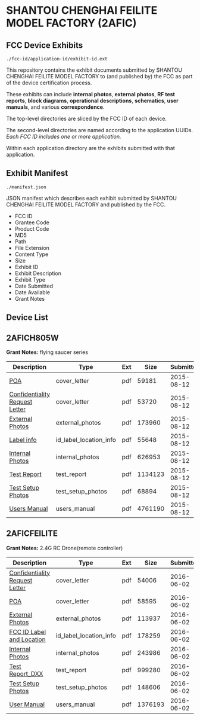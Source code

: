 # SHANTOU CHENGHAI FEILITE MODEL FACTORY (2AFIC)
## FCC Device Exhibits

```
./fcc-id/application-id/exhibit-id.ext
```

This repository contains the exhibit documents submitted by SHANTOU CHENGHAI FEILITE MODEL FACTORY to (and published by) the FCC as part of the device certification process.

These exhibits can include **internal photos**, **external photos**, **RF test reports**, **block diagrams**, **operational descriptions**, **schematics**, **user manuals**, and various **correspondence**.

The top-level directories are sliced by the FCC ID of each device.

The second-level directories are named according to the application UUIDs. *Each FCC ID includes one or more application.*

Within each application directory are the exhibits submitted with that application. 

## Exhibit Manifest

```
./manifest.json
```

JSON manifest which describes each exhibit submitted by SHANTOU CHENGHAI FEILITE MODEL FACTORY and published by the FCC.

- FCC ID
- Grantee Code
- Product Code
- MD5
- Path
- File Extension
- Content Type
- Size
- Exhibit ID
- Exhibit Description
- Exhibit Type
- Date Submitted
- Date Available
- Grant Notes

## Device List
## 2AFICH805W
**Grant Notes:** flying saucer series

| Description | Type | Ext | Size | Submitted | Available |
| ----------- | ---- | --- | ---- | --------- | --------- |
| [POA](2AFICH805W/85b4f4987464449ffc895b2ed051e043/2712867.pdf) | cover_letter | pdf | 59181 | 2015-08-12 | 2015-08-12 |
| [Confidentiality Request Letter](2AFICH805W/85b4f4987464449ffc895b2ed051e043/2712868.pdf) | cover_letter | pdf | 53720 | 2015-08-12 | 2015-08-12 |
| [External Photos](2AFICH805W/85b4f4987464449ffc895b2ed051e043/2712862.pdf) | external_photos | pdf | 173960 | 2015-08-12 | 2015-08-12 |
| [Label info](2AFICH805W/85b4f4987464449ffc895b2ed051e043/2712865.pdf) | id_label_location_info | pdf | 55648 | 2015-08-12 | 2015-08-12 |
| [Internal Photos](2AFICH805W/85b4f4987464449ffc895b2ed051e043/2712863.pdf) | internal_photos | pdf | 626953 | 2015-08-12 | 2015-08-12 |
| [Test Report](2AFICH805W/85b4f4987464449ffc895b2ed051e043/2712869.pdf) | test_report | pdf | 1134123 | 2015-08-12 | 2015-08-12 |
| [Test Setup Photos](2AFICH805W/85b4f4987464449ffc895b2ed051e043/2712864.pdf) | test_setup_photos | pdf | 68894 | 2015-08-12 | 2015-08-12 |
| [Users Manual](2AFICH805W/85b4f4987464449ffc895b2ed051e043/2712866.pdf) | users_manual | pdf | 4761190 | 2015-08-12 | 2015-08-12 |
## 2AFICFEILITE
**Grant Notes:** 2.4G RC Drone(remote controller)

| Description | Type | Ext | Size | Submitted | Available |
| ----------- | ---- | --- | ---- | --------- | --------- |
| [Confidentiality Request Letter](2AFICFEILITE/a7d0927382e3fa69e93fcff6318ec777/3014115.pdf) | cover_letter | pdf | 54006 | 2016-06-02 | 2016-06-02 |
| [POA](2AFICFEILITE/a7d0927382e3fa69e93fcff6318ec777/3014116.pdf) | cover_letter | pdf | 58595 | 2016-06-02 | 2016-06-02 |
| [External Photos](2AFICFEILITE/a7d0927382e3fa69e93fcff6318ec777/3014117.pdf) | external_photos | pdf | 113937 | 2016-06-02 | 2016-06-02 |
| [FCC ID Label and Location](2AFICFEILITE/a7d0927382e3fa69e93fcff6318ec777/3014119.pdf) | id_label_location_info | pdf | 178259 | 2016-06-02 | 2016-06-02 |
| [Internal Photos](2AFICFEILITE/a7d0927382e3fa69e93fcff6318ec777/3014118.pdf) | internal_photos | pdf | 243986 | 2016-06-02 | 2016-06-02 |
| [Test Report_DXX](2AFICFEILITE/a7d0927382e3fa69e93fcff6318ec777/3014120.pdf) | test_report | pdf | 999280 | 2016-06-02 | 2016-06-02 |
| [Test Setup Photos](2AFICFEILITE/a7d0927382e3fa69e93fcff6318ec777/3014121.pdf) | test_setup_photos | pdf | 148606 | 2016-06-02 | 2016-06-02 |
| [User Manual](2AFICFEILITE/a7d0927382e3fa69e93fcff6318ec777/3014122.pdf) | users_manual | pdf | 1376193 | 2016-06-02 | 2016-06-02 |
